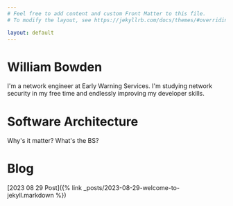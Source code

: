 ```yaml
---
# Feel free to add content and custom Front Matter to this file.
# To modify the layout, see https://jekyllrb.com/docs/themes/#overriding-theme-defaults

layout: default
---
```


# William Bowden

I'm a network engineer at Early Warning Services. I'm studying network security in my 
free time and endlessly improving my developer skills.


# Software Architecture

Why's it matter? What's the BS?


# Blog

[2023 08 29 Post]({% link _posts/2023-08-29-welcome-to-jekyll.markdown %})


